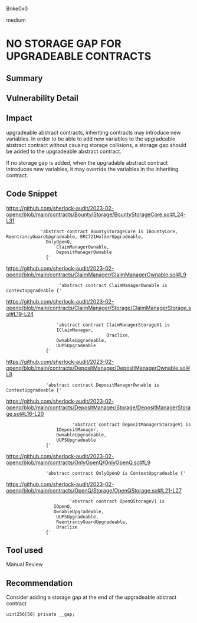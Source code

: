 Bnke0x0

medium

# NO STORAGE GAP FOR UPGRADEABLE CONTRACTS

## Summary

## Vulnerability Detail

## Impact
upgradeable abstract contracts, inheriting contracts may introduce new variables. In order to be able to add new variables to the upgradeable abstract contract without causing storage collisions, a storage gap should be added to the upgradeable abstract contract.

If no storage gap is added, when the upgradable abstract contract introduces new variables, it may override the variables in the inheriting contract.

## Code Snippet
https://github.com/sherlock-audit/2023-02-openq/blob/main/contracts/Bounty/Storage/BountyStorageCore.sol#L24-L31

                 'abstract contract BountyStorageCore is IBountyCore, ReentrancyGuardUpgradeable, ERC721HolderUpgradeable, 
                   OnlyOpenQ,
                       ClaimManagerOwnable,
                       DepositManagerOwnable
                   {'

https://github.com/sherlock-audit/2023-02-openq/blob/main/contracts/ClaimManager/ClaimManagerOwnable.sol#L9


                        'abstract contract ClaimManagerOwnable is ContextUpgradeable {'


https://github.com/sherlock-audit/2023-02-openq/blob/main/contracts/ClaimManager/Storage/ClaimManagerStorage.sol#L19-L24


                       'abstract contract ClaimManagerStorageV1 is
                       IClaimManager,
                                          Oraclize,
                       OwnableUpgradeable,
                       UUPSUpgradeable
                   {'

https://github.com/sherlock-audit/2023-02-openq/blob/main/contracts/DepositManager/DepositManagerOwnable.sol#L8


                   'abstract contract DepositManagerOwnable is ContextUpgradeable {'


https://github.com/sherlock-audit/2023-02-openq/blob/main/contracts/DepositManager/Storage/DepositManagerStorage.sol#L16-L20

                             'abstract contract DepositManagerStorageV1 is
                       IDepositManager,
                       OwnableUpgradeable,
                       UUPSUpgradeable
                   {'


https://github.com/sherlock-audit/2023-02-openq/blob/main/contracts/OnlyOpenQ/OnlyOpenQ.sol#L9


                   'abstract contract OnlyOpenQ is ContextUpgradeable {'


https://github.com/sherlock-audit/2023-02-openq/blob/main/contracts/OpenQ/Storage/OpenQStorage.sol#L21-L27

                            'abstract contract OpenQStorageV1 is
                      IOpenQ,
                      OwnableUpgradeable,
                       UUPSUpgradeable,
                       ReentrancyGuardUpgradeable,
                       Oraclize
                   {'
## Tool used

Manual Review

## Recommendation
Consider adding a storage gap at the end of the upgradeable abstract contract

```solidity
uint256[50] private __gap;
```

